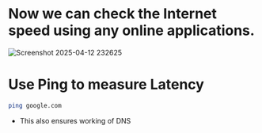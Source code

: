 # Now we can check the Internet speed using any online applications.

![Screenshot 2025-04-12 232625](https://github.com/user-attachments/assets/e3d80749-014a-4ba7-955f-6d4a0a7596fc)


# Use Ping to measure Latency
```bash
ping google.com
```
- This also ensures working of DNS
